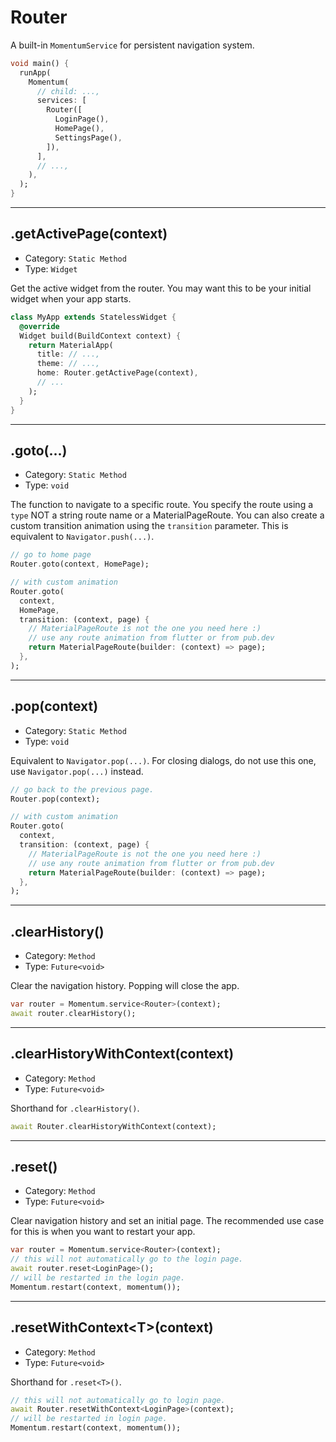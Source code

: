 # Router
A built-in `MomentumService` for persistent navigation system.
```dart
void main() {
  runApp(
    Momentum(
      // child: ...,
      services: [
        Router([
          LoginPage(),
          HomePage(),
          SettingsPage(),
        ]),
      ],
      // ...,
    ),
  );
}
```

<hr>

## .getActivePage(context)
- Category: `Static Method`
- Type: `Widget`

Get the active widget from the router. You may want this to be your initial widget when your app starts.
```dart
class MyApp extends StatelessWidget {
  @override
  Widget build(BuildContext context) {
    return MaterialApp(
      title: // ...,
      theme: // ...,
      home: Router.getActivePage(context),
      // ...
    );
  }
}
```

<hr>

## .goto(...)
- Category: `Static Method`
- Type: `void`

The function to navigate to a specific route. You specify the route using a `type` NOT a string route name or a MaterialPageRoute. You can also create a custom transition animation using the `transition` parameter. This is equivalent to `Navigator.push(...)`.
```dart
// go to home page
Router.goto(context, HomePage);

// with custom animation
Router.goto(
  context,
  HomePage,
  transition: (context, page) {
    // MaterialPageRoute is not the one you need here :)
    // use any route animation from flutter or from pub.dev
    return MaterialPageRoute(builder: (context) => page);
  },
);
```

<hr>

## .pop(context)
- Category: `Static Method`
- Type: `void`

Equivalent to `Navigator.pop(...)`. For closing dialogs, do not use this one, use `Navigator.pop(...)` instead.
```dart
// go back to the previous page.
Router.pop(context);

// with custom animation
Router.goto(
  context,
  transition: (context, page) {
    // MaterialPageRoute is not the one you need here :)
    // use any route animation from flutter or from pub.dev
    return MaterialPageRoute(builder: (context) => page);
  },
);
```

<hr>

## .clearHistory()
- Category: `Method`
- Type: `Future<void>`

Clear the navigation history. Popping will close the app.
```dart
var router = Momentum.service<Router>(context);
await router.clearHistory();
```

<hr>

## .clearHistoryWithContext(context)
- Category: `Method`
- Type: `Future<void>`

Shorthand for `.clearHistory()`.
```dart
await Router.clearHistoryWithContext(context);
```

<hr>

## .reset<T>()
- Category: `Method`
- Type: `Future<void>`

Clear navigation history and set an initial page. The recommended use case for this is when you want to restart your app.
```dart
var router = Momentum.service<Router>(context);
// this will not automatically go to the login page.
await router.reset<LoginPage>();
// will be restarted in the login page.
Momentum.restart(context, momentum());
```

<hr>

## .resetWithContext\<T\>(context)
- Category: `Method`
- Type: `Future<void>`

Shorthand for `.reset<T>()`.
```dart
// this will not automatically go to login page.
await Router.resetWithContext<LoginPage>(context);
// will be restarted in login page.
Momentum.restart(context, momentum());
```